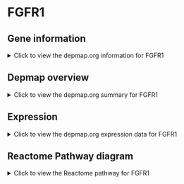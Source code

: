 <h1>FGFR1</h1>

<h2>Gene information</h2>
<details>
  <summary>Click to view the depmap.org information for FGFR1</summary>
  <p><a href="https://depmap.org/portal/gene/FGFR1?tab=about" target="_BLANK">Open page in a new tab...</a></p>
  <iframe src="https://depmap.org/portal/gene/FGFR1?tab=about" style="border:none;width:100%;height:800px"></iframe>
</details>

<h2>Depmap overview</h2>
<details>
  <summary>Click to view the depmap.org summary for FGFR1</summary>
  <p><a href="https://depmap.org/portal/gene/FGFR1?tab=overview" target="_BLANK">Open page in a new tab...</a></p>
  <iframe src="https://depmap.org/portal/gene/FGFR1?tab=overview" style="border:none;width:100%;height:800px"></iframe>
</details>

<h2>Expression</h2>
<details>
  <summary>Click to view the depmap.org expression data for FGFR1</summary>
  <p><a href="https://depmap.org/portal/gene/FGFR1?tab=characterization" target="_BLANK">Open page in a new tab...</a></p>
  <iframe src="https://depmap.org/portal/gene/FGFR1?tab=characterization" style="border:none;width:100%;height:800px"></iframe>
</details>



<h2>Reactome Pathway diagram</h2>
<details>
  <summary>Click to view the Reactome pathway for FGFR1</summary>
  <p><a href="https://reactome.org/PathwayBrowser/#/R-HSA-8853336" target="_BLANK">Open page in a new tab...</a></p>
  <p>Signaling by plasma membrane FGFR1 fusions</p>
<iframe src="https://reactome.org/PathwayBrowser/#/R-HSA-8853336" style="border:none;width:100%;height:800px"></iframe>
</details>



